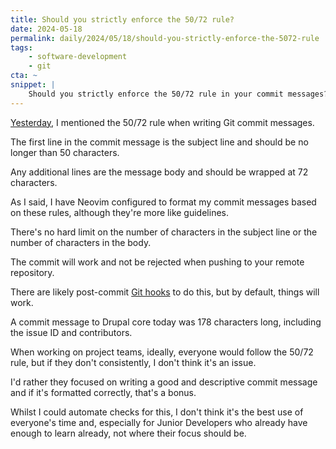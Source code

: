 ```yaml
---
title: Should you strictly enforce the 50/72 rule?
date: 2024-05-18
permalink: daily/2024/05/18/should-you-strictly-enforce-the-5072-rule
tags:
    - software-development
    - git
cta: ~
snippet: |
    Should you strictly enforce the 50/72 rule in your commit messages?
---
```


[Yesterday], I mentioned the 50/72 rule when writing Git commit messages.

The first line in the commit message is the subject line and should be no longer than 50 characters.

Any additional lines are the message body and should be wrapped at 72 characters.

As I said, I have Neovim configured to format my commit messages based on these rules, although they're more like guidelines.

There's no hard limit on the number of characters in the subject line or the number of characters in the body.

The commit will work and not be rejected when pushing to your remote repository.

There are likely post-commit [Git hooks] to do this, but by default, things will work.

A commit message to Drupal core today was 178 characters long, including the issue ID and contributors.

When working on project teams, ideally, everyone would follow the 50/72 rule, but if they don't consistently, I don't think it's an issue.

I'd rather they focused on writing a good and descriptive commit message and if it's formatted correctly, that's a bonus.

Whilst I could automate checks for this, I don't think it's the best use of everyone's time and, especially for Junior Developers who already have enough to learn already, not where their focus should be.

[git hooks]: {{site.url}}/archive/2022/08/16/what-are-git-hooks-why-are-they-useful
[yesterday]: {{site.url}}/archive/2024/05/17/why-i-dont-commit-with--m
